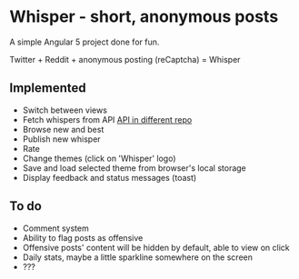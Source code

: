 # Whisper - short, anonymous posts

A simple Angular 5 project done for fun.

Twitter + Reddit + anonymous posting (reCaptcha) = Whisper

## Implemented

- Switch between views
- Fetch whispers from API [API in different repo](https://github.com/lip3k/whisper_api)
- Browse new and best
- Publish new whisper
- Rate
- Change themes (click on 'Whisper' logo)
- Save and load selected theme from browser's local storage
- Display feedback and status messages (toast)

## To do

- Comment system
- Ability to flag posts as offensive
- Offensive posts' content will be hidden by default, able to view on click
- Daily stats, maybe a little sparkline somewhere on the screen
- ???
